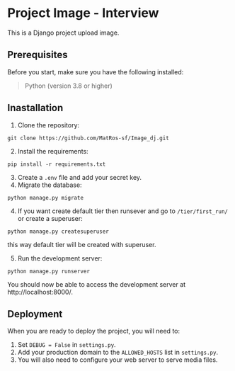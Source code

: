 # Project Image - Interview 
This is a Django project upload image.

## Prerequisites
Before you start, make sure you have the following installed:

> Python (version 3.8 or higher)

## Inastallation
1. Clone the repository:
```shell
git clone https://github.com/MatRos-sf/Image_dj.git
```
2. Install the requirements:
```shell
pip install -r requirements.txt
```
3. Create a `.env` file and add your secret key.
4. Migrate the database:
```shell
python manage.py migrate
```
4. If you want create default tier then runsever and go to `/tier/first_run/` or create a superuser:
```shell
python manage.py createsuperuser
```
this way default tier will be created with superuser. 

5. Run the development server:
```shell
python manage.py runserver
```
You should now be able to access the development server at http://localhost:8000/.

## Deployment 
When you are ready to deploy the project, you will need to:

1. Set `DEBUG = False` in `settings.py`.
2. Add your production domain to the `ALLOWED_HOSTS` list in `settings.py`.
3. You will also need to configure your web server to serve media files.